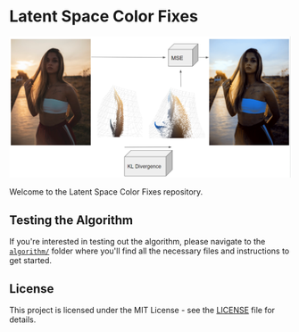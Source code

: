 # Latent Space Color Fixes

<p align="center">
  <img src="diagrams/model1.png" alt="Model Diagram">
</p>

Welcome to the Latent Space Color Fixes repository.

## Testing the Algorithm

If you're interested in testing out the algorithm, please navigate to the [`algorithm/`](algorithm/) folder where you'll find all the necessary files and instructions to get started.

## License

This project is licensed under the MIT License - see the [LICENSE](LICENSE) file for details.

